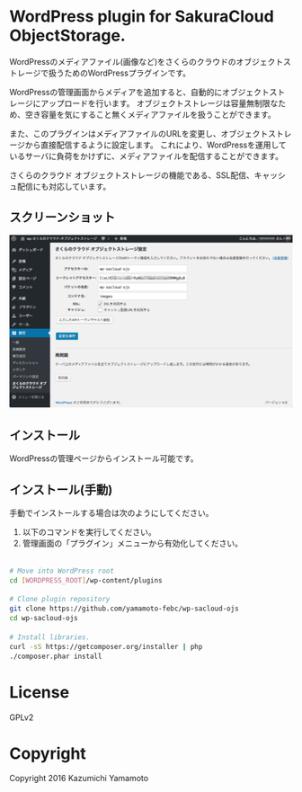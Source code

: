 # WordPress plugin for SakuraCloud ObjectStorage.

WordPressのメディアファイル(画像など)をさくらのクラウドのオブジェクトストレージで扱うためのWordPressプラグインです。

WordPressの管理画面からメディアを追加すると、自動的にオブジェクトストレージにアップロードを行います。
オブジェクトストレージは容量無制限なため、空き容量を気にすること無くメディアファイルを扱うことができます。

また、このプラグインはメディアファイルのURLを変更し、オブジェクトストレージから直接配信するように設定します。
これにより、WordPressを運用しているサーバに負荷をかけずに、メディアファイルを配信することができます。

さくらのクラウド オブジェクトストレージの機能である、SSL配信、キャッシュ配信にも対応しています。

## スクリーンショット

![screenshot-2.png](screenshot-2.png)


## インストール

WordPressの管理ページからインストール可能です。


## インストール(手動)

手動でインストールする場合は次のようにしてください。

1. 以下のコマンドを実行してください。
2. 管理画面の「プラグイン」メニューから有効化してください。

```bash

# Move into WordPress root
cd [WORDPRESS_ROOT]/wp-content/plugins

# Clone plugin repository
git clone https://github.com/yamamoto-febc/wp-sacloud-ojs
cd wp-sacloud-ojs

# Install libraries. 
curl -sS https://getcomposer.org/installer | php
./composer.phar install

```

# License

GPLv2

# Copyright

Copyright 2016 Kazumichi Yamamoto
